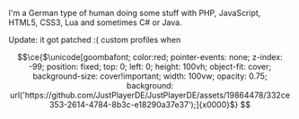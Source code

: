 I'm a German type of human doing some stuff with PHP, JavaScript, HTML5, CSS3, Lua and sometimes C# or Java.
<!-- Thanks to https://twitter.com/cloud11665/status/1799136093071163396 for finding this out, github should add support for custom profiles imo -->

Update: it got patched :(
custom profiles when

```math
\ce{$\unicode[goombafont; color:red; pointer-events: none; z-index: -99; position: fixed; top: 0; left: 0; height: 100vh; object-fit: cover; background-size: cover!important; width: 100vw; opacity: 0.75; background: url('https://github.com/JustPlayerDE/JustPlayerDE/assets/19864478/332ce353-2614-4784-8b3c-e18290a37e37');]{x0000}$}
